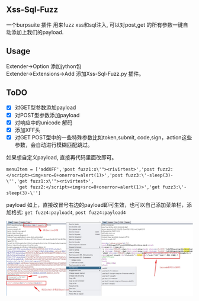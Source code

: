 ## Xss-Sql-Fuzz

一个burpsuite 插件 用来fuzz xss和sql注入, 可以对post,get 的所有参数一键自动添加上我们的payload.

## Usage
Extender->Option 添加jython包   
Extender->Extensions->Add 添加Xss-Sql-Fuzz.py 插件。

## ToDO
- [x] 对GET型参数添加payload
- [x] 对POST型参数添加payload
- [x] 对响应中的unicode 解码
- [x] 添加XFF头
- [x] 对GET POST型中的一些特殊参数比如token,submit, code,sign，action这些参数，会自动进行模糊匹配跳过。

如果想自定义payload, 直接再代码里面改即可。

	menuItem = ['addXFF','post fuzz1:x\'"><rivirtest>','post fuzz2:</script><img+src=0+onerror=alert(1)>','post fuzz3:\'-sleep(3)-\'','get fuzz1:x\'"><rivirtest>',
        'get fuzz2:</script><img+src=0+onerror=alert(1)>','get fuzz3:\'-sleep(3)-\'']

payload 如上，直接改冒号右边的payload即可生效，也可以自己添加菜单栏，添加格式: `get fuzz4:payload4`, `post fuzz4:payload4`


![1.jpg](1.jpg)